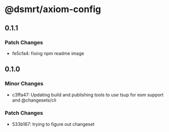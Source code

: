 # @dsmrt/axiom-config

## 0.1.1

### Patch Changes

- fe5cfa4: fixing npm readme image

## 0.1.0

### Minor Changes

- c3ffa47: Updating build and publishing tools to use tsup for esm support and @changesets/cli

### Patch Changes

- 533b167: trying to figure out changeset
